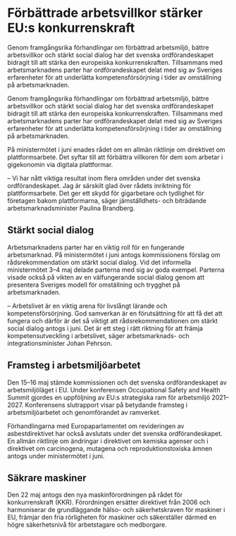 # Förbättrade arbetsvillkor stärker EU:s konkurrenskraft

Genom framgångsrika förhandlingar om förbättrad arbetsmiljö, bättre arbetsvillkor och stärkt social dialog har det svenska ordförandeskapet bidragit till att stärka den europeiska konkurrenskraften. Tillsammans med arbetsmarknadens parter har ordförandeskapet delat med sig av Sveriges erfarenheter för att underlätta kompetensförsörjning i tider av omställning på arbetsmarknaden.

Genom framgångsrika förhandlingar om förbättrad arbetsmiljö, bättre arbetsvillkor och stärkt social dialog har det svenska ordförandeskapet bidragit till att stärka den europeiska konkurrenskraften. Tillsammans med arbetsmarknadens parter har ordförandeskapet delat med sig av Sveriges erfarenheter för att underlätta kompetensförsörjning i tider av omställning på arbetsmarknaden.

På ministermötet i juni enades rådet om en allmän riktlinje om direktivet om plattformsarbete. Det syftar till att förbättra villkoren för dem som arbetar i gigekonomin via digitala plattformar.

– Vi har nått viktiga resultat inom flera områden under det svenska ordförandeskapet. Jag är särskilt glad över rådets inriktning för plattformsarbete. Det ger ett skydd för gigarbetare och tydlighet för företagen bakom plattformarna, säger jämställdhets- och biträdande arbetsmarknadsminister Paulina Brandberg.

## Stärkt social dialog

Arbetsmarknadens parter har en viktig roll för en fungerande arbetsmarknad. På ministermötet i juni antogs kommissionens förslag om rådsrekommendation om stärkt social dialog. Vid det informella ministermötet 3–4 maj delade parterna med sig av goda exempel. Parterna visade också på vikten av en välfungerande social dialog genom att presentera Sveriges modell för omställning och trygghet på arbetsmarknaden.

– Arbetslivet är en viktig arena för livslångt lärande och kompetensförsörjning. God samverkan är en förutsättning för att få det att fungera och därför är det så viktigt att rådsrekommendationen om stärkt social dialog antogs i juni. Det är ett steg i rätt riktning för att främja kompetensutveckling i arbetslivet, säger arbetsmarknads- och integrationsminister Johan Pehrson.

## Framsteg i arbetsmiljöarbetet

Den 15–16 maj stämde kommissionen och det svenska ordförandeskapet av arbetsmiljöläget i EU. Under konferensen Occupational Safety and Health Summit gjordes en uppföljning av EU:s strategiska ram för arbetsmiljö 2021–2027. Konferensens slutrapport visar på betydande framsteg i arbetsmiljöarbetet och genomförandet av ramverket.

Förhandlingarna med Europaparlamentet om revideringen av asbestdirektivet har också avslutats under det svenska ordförandeskapet. En allmän riktlinje om ändringar i direktivet om kemiska agenser och i direktivet om carcinogena, mutagena och reproduktionstoxiska ämnen antogs under ministermötet i juni.

## Säkrare maskiner

Den 22 maj antogs den nya maskinförordningen på rådet för konkurrenskraft (KKR). Förordningen ersätter direktivet från 2006 och harmoniserar de grundläggande hälso- och säkerhetskraven för maskiner i EU, främjar den fria rörligheten för maskiner och säkerställer därmed en högre säkerhetsnivå för arbetstagare och medborgare.
